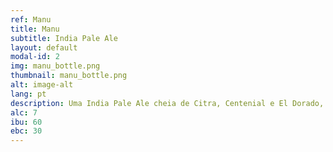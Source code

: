```yaml
---
ref: Manu
title: Manu
subtitle: India Pale Ale
layout: default
modal-id: 2
img: manu_bottle.png
thumbnail: manu_bottle.png
alt: image-alt
lang: pt
description: Uma India Pale Ale cheia de Citra, Centenial e El Dorado, lúpulos que fornecem amoras cítros e tropicais, levando-te directamente para Manu, uma área protegida da floresta Amazónia.  
alc: 7
ibu: 60
ebc: 30
---
```

